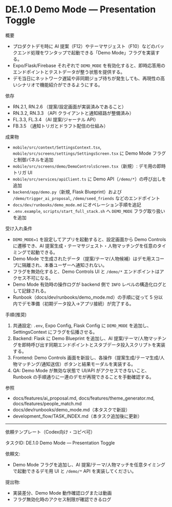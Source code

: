 # DE.1.0 Demo Mode — Presentation Toggle

概要
- プロダクトデモ時に AI 提案（F12）やテーマサジェスト（F10）などのバックエンド処理をワンタップで起動できる「Demo Mode」フラグを実装する。
- Expo/Flask/Firebase それぞれで `DEMO_MODE` を有効化すると、即時応答用のエンドポイントとテストデータが整う状態を提供する。
- デモ当日にネットワーク遅延や非同期ジョブ待ちが発生しても、再現性の高いシナリオで機能紹介ができるようにする。

依存
- RN.2.1, RN.2.6 （提案/設定画面が実装済みであること）
- RN.3.2, RN.3.3 （API クライアントと通知経路が整備済み）
- FL.3.3, FL.3.4 （AI 提案/ジャーナル API）
- FB.3.5 （通知トリガとドラフト配信の仕組み）

成果物
- `mobile/src/context/SettingsContext.tsx`, `mobile/src/screens/settings/SettingsScreen.tsx` に Demo Mode フラグと制御パネルを追加
- `mobile/src/screens/demo/DemoControlsScreen.tsx`（新規）: デモ用の即時トリガ UI
- `mobile/src/services/apiClient.ts` に Demo API（`/demo/*`）の呼び出しを追加
- `backend/app/demo.py`（新規, Flask Blueprint）および `/demo/trigger_ai_proposal`, `/demo/seed_friends` などのエンドポイント
- `docs/dev/runbooks/demo_mode.md` にオペレーション手順を追記
- `.env.example`, `scripts/start_full_stack.sh` へ `DEMO_MODE` フラグ取り扱いを追加

受け入れ条件
- `DEMO_MODE=1` を設定してアプリを起動すると、設定画面から Demo Controls に遷移でき、AI 提案生成・テーマサジェスト・人物マッチングを任意のタイミングで起動できる。
- Demo Mode で生成されたデータ（提案/テーマ/人物候補）はデモ用スコープに隔離され、本番ユーザーへ通知されない。
- フラグを無効化すると、Demo Controls UI と `/demo/*` エンドポイントはアクセス不可になる。
- Demo Mode 有効時の操作ログが backend 側で `INFO` レベルの構造化ログとして記録される。
- Runbook（docs/dev/runbooks/demo_mode.md）の手順に従って 5 分以内でデモ準備（初期データ投入→アプリ接続）が完了する。

手順(推奨)
1. 共通設定: `.env`, Expo Config, Flask Config に `DEMO_MODE` を追加し、SettingsContext にフラグを伝播させる。
2. Backend: Flask に Demo Blueprint を追加し、AI 提案/テーマ/人物マッチングを即時呼び出す同期エンドポイントとスタブデータ投入スクリプトを実装する。
3. Frontend: Demo Controls 画面を新設し、各操作（提案生成/テーマ生成/人物マッチング/通知送信）ボタンと結果モーダルを実装する。
4. QA: Demo Mode が無効な状態で UI/API がアクセスできないこと、Runbook の手順通りに一連のデモが再現できることを手動確認する。

参照
- docs/features/ai_proposal.md, docs/features/theme_generator.md, docs/features/people_match.md
- docs/dev/runbooks/demo_mode.md（本タスクで新設）
- development_flow/TASK_INDEX.md（本タスク追加後に更新）

---
依頼テンプレート（Codex向け・コピペ可）

タスクID: DE.1.0 Demo Mode — Presentation Toggle

依頼文:
- Demo Mode フラグを追加し、AI 提案/テーマ/人物マッチを任意タイミングで起動できるデモ用 UI と `/demo/*` API を実装してください。

提出物:
- 実装差分、Demo Mode 動作確認ログまたは動画
- フラグ無効化時のアクセス制限が確認できるログ
